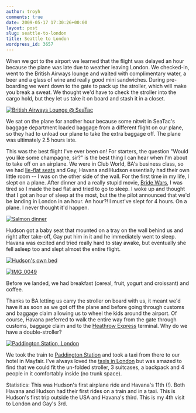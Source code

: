 ```yaml
---
author: troyh
comments: true
date: 2009-05-17 17:30:26+00:00
layout: post
slug: seattle-to-london
title: Seattle to London
wordpress_id: 3657
---
```


When we got to the airport we learned that the flight was delayed an hour because the plane was late due to weather leaving London. We checked-in, went to the British Airways lounge and waited with complimentary water, a beer and a glass of wine and really good mini sandwiches. During pre-boarding we went down to the gate to pack up the stroller, which will make you break a sweat. We thought we'd have to check the stroller into the cargo hold, but they let us take it on board and stash it in a closet.

[![British Airways Lounge @ SeaTac](http://farm4.static.flickr.com/3651/3539593580_bafe4f8ac9.jpg)](http://www.flickr.com/photos/troyh/3539593580/)

<!-- more -->

We sat on the plane for another hour because some nitwit in SeaTac's baggage department loaded baggage from a different flight on our plane, so they had to unload our plane to take the extra baggage off. The plane was ultimately 2.5 hours late.

This was the best flight I've ever been on! For starters, the question "Would you like some champagne, sir?" is the best thing I can hear when I'm about to take off on an airplane. We were in Club World, BA's business class, so we had [lie-flat seats](http://www.britishairways.com/travel/cwonboard/public/en_gb) and Gay, Havana and Hudson essentially had their own little room -- I was on the other side of the wall. For the first time in my life, I slept on a plane. After dinner and a really stupid movie, [Bride Wars](http://www.imdb.com/title/tt0901476/), I was tired so I made the bad flat and tried to go to sleep. I woke up and thought that I got an hour of sleep at the most, but the the pilot announced that we'd be landing in London in an hour. An hour?! I must've slept for 4 hours. On a plane. I never thought it'd happen.

[![Salmon dinner](http://farm3.static.flickr.com/2338/3539594604_5e32045041.jpg)](http://www.flickr.com/photos/troyh/3539594604/)

Hudson got a baby seat that mounted on a tray on the wall behind us and right after take-off, Gay put him in it and he immediately went to sleep. Havana was excited and tried really hard to stay awake, but eventually she fell asleep too and slept almost the entire flight.

[![Hudson's own bed](http://farm4.static.flickr.com/3573/3539593936_707599edce.jpg)](http://www.flickr.com/photos/troyh/3539593936/)

[![IMG_0049](http://farm3.static.flickr.com/2360/3539594252_88165f4f4c.jpg)](http://www.flickr.com/photos/troyh/3539594252/)

Before we landed, we had breakfast (cereal, fruit, yogurt and croissant) and coffee.

Thanks to BA letting us carry the stroller on board with us, it meant we'd have it as soon as we got off the plane and before going through customs and baggage claim allowing us to wheel the kids around the airport. Of course, Havana preferred to walk the entire way from the gate through customs, baggage claim and to the [Heathrow Express](https://www.heathrowexpress.com/index.asp?SID={07F90EA1-ACF9-456B-BB15-97C30549C49A}) terminal. Why do we have a double-stroller?

[![Paddington Station, London](http://farm4.static.flickr.com/3589/3538783629_15306facbb.jpg)](http://www.flickr.com/photos/troyh/3538783629/)

We took the train to [Paddington Station](http://en.wikipedia.org/wiki/Paddington_station) and took a taxi from there to our hotel in Mayfair. I've always loved the [taxis in London](http://www.lti.co.uk/home.php) but was amazed to find that we could fit the un-folded stroller, 3 suitcases, a backpack and 4 people in it comfortably inside (no trunk space).

Statistics: This was Hudson's first airplane ride and Havana's 11th (!). Both Havana and Hudson had their first rides on a train and in a taxi. This is Hudson's first trip outside the USA and Havana's third. This is my 4th visit to London and Gay's 3rd.
